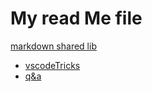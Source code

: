 # My read Me file
[markdown shared lib](../doc/MyIcons,\.md)

* [vscodeTricks](doc/vscodeTricks.md)
* [q&a](qa/q&a.md)  